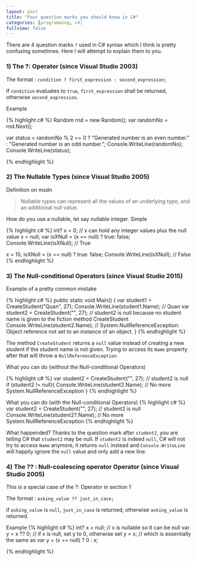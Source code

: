 ```yaml
---
layout: post
title: "Four question marks you should know in C#"
categories: [programming, c#]
fullview: false
---
```


There are 4 question marks `?` used in C# syntax which I think is pretty confusing sometimes. Here I will attempt to explain them to you.

### 1)  The ?: Operator (since Visual Studio 2003)
The format : `condition ? first_expression : second_expression;`

If `condition` evaluates to `true`, `first_expression` shall be returned, otherwise `second_expression`.

Example

{% highlight c# %}
Random rnd = new Random();
var randomNo = rnd.Next();

var status = randomNo % 2 == 0 ? "Generated number is an even number." : "Generated number is an odd number.";
Console.WriteLine(randomNo);
Console.WriteLine(status);

{% endhighlight %}

### 2)  The Nullable Types (since Visual Studio 2005)

Definition on msdn

> Nullable types can represent all the values of an underlying type, and an additional null value.


How do you use a nullable, let say nullable integer. Simple

{% highlight c# %}
int? x = 0; // x can hold any integer values plus the null value
x = null;
var isXNull = (x == null) ? true: false;
Console.WriteLine(isXNull); // True

x = 15;
isXNull = (x == null) ? true: false;
Console.WriteLine(isXNull); // False
{% endhighlight %}
 
### 3) The Null-conditional Operators (since Visual Studio 2015)

Example of a pretty common mistake

{% highlight c# %}
public static void Main() {
 var student1 = CreateStudent("Quan", 27);
 Console.WriteLine(student1.Name); // Quan
 var student2 = CreateStudent("", 27); // student2 is null because no student name is given to the fiction method CreateStudent
 Console.WriteLine(student2.Name); // System.NullReferenceException: Object reference not set to an instance of an object.
}
{% endhighlight %}

The method `CreateStudent` returns a `null` value instead of creating a new student if the student name is not given. Trying to access its `Name` property after that will throw a `NullReferenceException`

What you can do (without the Null-conditional Operators)

{% highlight c# %}
var student2 = CreateStudent("", 27); // student2 is null
if (student2 != null){
 Console.WriteLine(student2.Name); // No more System.NullReferenceException
}
{% endhighlight %}

What you can do (with the Null-conditional Operators)
{% highlight c# %}
var student2 = CreateStudent("", 27); // student2 is null
Console.WriteLine(student2?.Name); // No more System.NullReferenceException
{% endhighlight %}

What happended? Thanks to the question mark after `student2`, you are telling C# that `student2` may be null. If `student2` is indeed `null`, C# will not try to access `Name` anymore, it returns `null` instead and `Console.WriteLine` will happily ignore the `null` value and only add a new line.

### 4) The ?? : Null-coalescing operator Operator (since Visual Studio 2005)
This is a special case of the ?: Operator in section 1

The format : `asking_value ?? just_in_case;`

if `asking_value` is `null`, `just_in_case` is returned, otherwise `asking_value` is returned.

Example 
{% highlight c# %}
int? x = null; // x is nullable so it can be null
var y = x ?? 0; // if x is null, set y to 0, otherwise set y = x;
// which is essentially the same as
var y = (x == null) ? 0 : x;

{% endhighlight %}